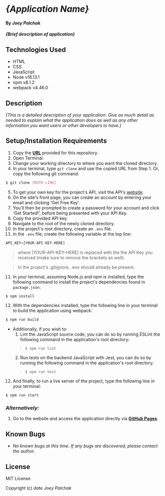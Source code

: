 # _{Application Name}_

#### By _**Joey Palchak**_

#### _{Brief description of application}_

## Technologies Used

* HTML
* CSS
* JavaScript
* Node v16.13.1
* npm v8.1.2
* webpack v4.46.0

## Description

_{This is a detailed description of your application. Give as much detail as needed to explain what the application does as well as any other information you want users or other developers to have.}_

## Setup/Installation Requirements

1. Copy the **[URL](#link)** provided for this repository.
2. Open Terminal.
3. Change your working directory to where you want the cloned directory.
4. In your terminal, type `git clone` and use the copied URL from Step 1. Or, copy the following git command:

```bash
$ git clone [REPO-LINK]
```

5. To get your own key for the project's API, visit the API's [website](#link).
6. On the site's front page, you can create an account by entering your email and clicking 'Get Free Key'.
7. You'll then be prompted to create a password for your account and click 'Get Started!', before being presented with your API Key.
8. Copy the provided API key.
9. Navigate to the root of the newly cloned directory.
10. In the project's root directory, create an `.env` file.
11. In the `.env` file, create the following variable at the top line:

```javascript
API_KEY=[YOUR-API-KEY-HERE]
```
> where [YOUR-API-KEY-HERE] is replaced with the the API Key you received (make sure to remove the brackets as well).

> In the project's .gitignore, .env should already be present.


11.  In your terminal, assuming Node.js and npm is installed, type the following command to install the project's dependencies found in `package.json`:

```bash
$ npm install
```

12. With the dependencies installed, type the following line in your terminal to build the application using webpack:

```bash
$ npm run build
```

* Additionally, if you wish to:
    1. Lint the JavaScript source code, you can do so by running ESLint the following command in the   application's root directory: 
    > `$ npm run lint`
    2. Run tests on the backend JavaScript with Jest, you can do so by running the following command in the application's root directory: 
    > `$ npm run test`

12. And finally, to run a live server of the project, type the following line in your terminal:

```bash
$ npm run start
```

### _Alternatively:_

1. Go to the website and access the application directly via **[GitHub Pages](#link)**.

## Known Bugs

* _No known bugs at this time. If any bugs are discovered, please contact the author._

## License

MIT License

Copyright (c) _date_ _Joey Palchak_